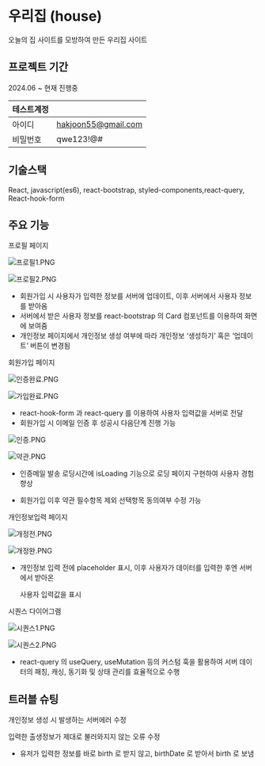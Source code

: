 # 우리집 (house)

오늘의 집 사이트를 모방하여 만든 우리집 사이트




## 프로젝트 기간

 2024.06 ~ 현재 진행중

| 테스트계정 |  |
| --- | --- |
| 아이디 | hakjoon55@gmail.com |
| 비밀번호 | qwe123!@# |

## 기술스택

React, javascript(es6), react-bootstrap, styled-components,react-query, React-hook-form


## 주요 기능

프로필 페이지

![프로필1.PNG](https://prod-files-secure.s3.us-west-2.amazonaws.com/715e52aa-3cbf-4c9b-bb35-e80f884012a0/686f533d-fa18-4922-8836-b39ce4e40318/%ED%94%84%EB%A1%9C%ED%95%841.png)

![프로필2.PNG](https://prod-files-secure.s3.us-west-2.amazonaws.com/715e52aa-3cbf-4c9b-bb35-e80f884012a0/e8a17940-c891-48f2-8498-ed964f7a343f/%ED%94%84%EB%A1%9C%ED%95%842.png)

- 회원가입 시 사용자가 입력한 정보를 서버에 업데이트, 이후 서버에서 사용자 정보를 받아옴
- 서버에서 받은 사용자 정보를 react-bootstrap 의 Card 컴포넌트를 이용하여 화면에 보여줌
- 개인정보 페이지에서 개인정보 생성 여부에 따라 개인정보 ‘생성하기’ 혹은 ‘업데이트’ 버튼이 변경됨

회원가입 페이지

![인증완료.PNG](https://prod-files-secure.s3.us-west-2.amazonaws.com/715e52aa-3cbf-4c9b-bb35-e80f884012a0/e2a26abc-bd99-4ea2-9e26-0cbeab4bf618/%EC%9D%B8%EC%A6%9D%EC%99%84%EB%A3%8C.png)

![가입완료.PNG](https://prod-files-secure.s3.us-west-2.amazonaws.com/715e52aa-3cbf-4c9b-bb35-e80f884012a0/34232bcf-418b-45e8-999b-8ed751cf011d/%EA%B0%80%EC%9E%85%EC%99%84%EB%A3%8C.png)

- react-hook-form 과 react-query 를 이용하여 사용자 입력값을 서버로 전달
- 회원가입 시 이메일 인증 후 성공시 다음단계 진행 가능

![인증.PNG](https://prod-files-secure.s3.us-west-2.amazonaws.com/715e52aa-3cbf-4c9b-bb35-e80f884012a0/9b7d54b5-3e8b-4f1e-a7b2-eeab4294f211/%EC%9D%B8%EC%A6%9D.png)

![약관.PNG](https://prod-files-secure.s3.us-west-2.amazonaws.com/715e52aa-3cbf-4c9b-bb35-e80f884012a0/8df1c033-10df-41f8-8cde-75214c3903fc/%EC%95%BD%EA%B4%80.png)

- 인증메일 발송 로딩시간에 isLoading 기능으로 로딩 페이지 구현하여 사용자 경험 
향상

- 회원가입 이후 약관 필수항목 제외 
선택항목 동의여부 수정 가능

개인정보입력 페이지

![개정전.PNG](https://prod-files-secure.s3.us-west-2.amazonaws.com/715e52aa-3cbf-4c9b-bb35-e80f884012a0/bbe4db0e-b1dc-48a5-a230-3fd72caa2a1f/%EA%B0%9C%EC%A0%95%EC%A0%84.png)

![개정완.PNG](https://prod-files-secure.s3.us-west-2.amazonaws.com/715e52aa-3cbf-4c9b-bb35-e80f884012a0/3e25344b-115e-49a2-bc98-3b94cdef87bf/%EA%B0%9C%EC%A0%95%EC%99%84.png)

- 개인정보 입력 전에 placeholder 표시, 이후 사용자가 데이터를 입력한 후엔 서버에서 받아온
    
    사용자 입력값을 표시
    

시퀀스 다이어그램

![시퀀스1.PNG](https://prod-files-secure.s3.us-west-2.amazonaws.com/715e52aa-3cbf-4c9b-bb35-e80f884012a0/a405efdb-91c4-4ad4-bc35-b60a8cef87f2/%EC%8B%9C%ED%80%80%EC%8A%A41.png)

![시퀀스2.PNG](https://prod-files-secure.s3.us-west-2.amazonaws.com/715e52aa-3cbf-4c9b-bb35-e80f884012a0/5ef69323-e852-4493-b790-90341b2cf361/%EC%8B%9C%ED%80%80%EC%8A%A42.png)

- react-query 의 useQuery, useMutation 등의 커스텀 훅을 활용하여 서버 데이터의 패칭, 캐싱, 동기화 및 상태 관리를 효율적으로 수행


## 트러블 슈팅

개인정보 생성 시 발생하는 서버에러 수정

입력한 출생정보가 제대로 불러와지지 않는 오류 수정

- 유저가 입력한 정보를 바로 birth 로 받지 않고, birthDate 로 받아서 birth 로 보냄
